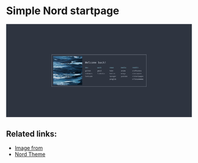 # Simple Nord startpage

![Preview](assets/images/preview.png "Preview")

## Related links:

- [Image from](https://unsplash.com/@spaceboy)
- [Nord Theme](https://www.nordtheme.com/)
